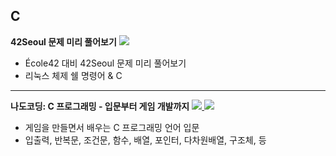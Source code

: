 ## C

<b>42Seoul 문제 미리 풀어보기</b>
<a href="https://github.com/Sweet-Pumpkin/practice-c/tree/main/practice42">
  <img src="https://img.shields.io/badge/CODE-000000?style=flat-square&logo=CodersRank&logoColor=FFFFFF"/>
</a>

- École42 대비 42Seoul 문제 미리 풀어보기
- 리눅스 체제 쉘 명령어 & C

---

<b>나도코딩: C 프로그래밍 - 입문부터 게임 개발까지</b>
<a href="https://github.com/Sweet-Pumpkin/practice-c/tree/main/nadoCoding">
  <img src="https://img.shields.io/badge/CODE-000000?style=flat-square&logo=CodersRank&logoColor=FFFFFF"/>
</a>
<a href="https://www.inflearn.com/course/c-%ED%94%84%EB%A1%9C%EA%B7%B8%EB%9E%98%EB%B0%8D-%EA%B2%8C%EC%9E%84#">
  <img src="https://img.shields.io/badge/Infearn-0076D6?style=flat-square&logo=Internet Explorer&logoColor=FFFFFF"/>
</a>

- 게임을 만들면서 배우는 C 프로그래밍 언어 입문
- 입출력, 반복문, 조건문, 함수, 배열, 포인터, 다차원배열, 구조체, 등
